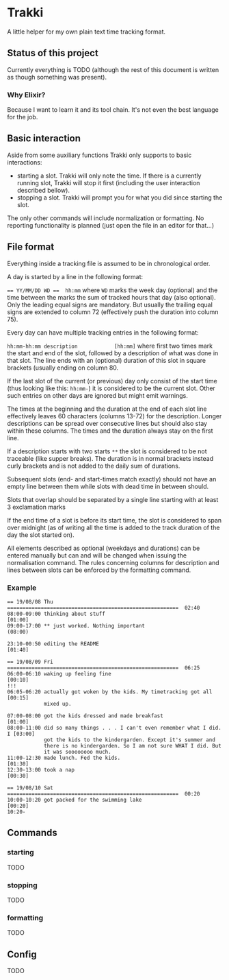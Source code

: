 # Trakki

A little helper for my own plain text time tracking format.

## Status of this project

Currently everything is TODO (although the rest of this document is written as though something was present).

### Why Elixir?

Because I want to learn it and its tool chain. It's not even the best language 
for the job.

## Basic interaction

Aside from some auxiliary functions Trakki only supports to basic interactions:

  * starting a slot. Trakki will only note the time. If there is a currently
    running slot, Trakki will stop it first (including the user interaction
    described bellow).
  * stopping a slot. Trakki will prompt you for what you did since starting the
    slot.

The only other commands will include normalization or formatting. No reporting 
functionality is planned (just open the file in an editor for that...)

## File format

Everything inside a tracking file is assumed to be in chronological order.

A day is started by a line in the following format:

`== YY/MM/DD WD ==  hh:mm` where `WD` marks the week day (optional) and the 
time between the marks the sum of tracked hours that day (also
optional). Only the leading equal signs are mandatory. But usually the trailing equal signs are extended to column 72 (effectively push the duration into column 75).

Every day can have multiple tracking entries in the following format:

`hh:mm-hh:mm description            [hh:mm]` where first two times mark the 
start and end of the slot, followed by a description of what was done in that slot. The line ends with an (optional) duration of this slot in square brackets (usually ending on column 80. 

If the last slot of the current (or previous) day only consist of the start time (thus looking like this: `hh:mm-`) it is considered to be the current slot. Other such entries on other days are ignored but might emit warnings.

The times at the beginning and the duration at the end of each slot line effectively leaves 60 characters (columns 13-72) for the description. Longer descriptions can be spread over consecutive lines but should also stay within these columns. The times and the duration always stay on the first line.

If a description starts with two starts `**` the slot is considered to be not traceable (like supper breaks). The duration is in normal brackets instead curly brackets and is not added to the daily sum of durations.

Subsequent slots (end- and start-times match exactly) should not have an empty line between them while slots with dead time in between should.

Slots that overlap should be separated by a single line starting with at least 3 exclamation marks

If the end time of a slot is before its start time, the slot is considered to 
span over midnight (as of writing all the time is added to the track duration
of the day the slot started on).

All elements described as optional (weekdays and durations) can be entered
manually but can and will be changed when issuing the normalisation command.
The rules concerning columns for description and lines between slots can be enforced by the formatting command.

### Example

```
== 19/08/08 Thu ========================================================  02:40
08:00-09:00 thinking about stuff                                         [01:00]
09:00-17:00 ** just worked. Nothing important                            (08:00)

23:10-00:50 editing the README                                           [01:40]

== 19/08/09 Fri ========================================================  06:25
06:00-06:10 waking up feeling fine                                       [00:10]
!!!
06:05-06:20 actually got woken by the kids. My timetracking got all      [00:15]
            mixed up.

07:00-08:00 got the kids dressed and made breakfast                      [01:00]
08:00-11:00 did so many things . . . I can't even remember what I did. I [03:00]
            got the kids to the kindergarden. Except it's summer and 
            there is no kindergarden. So I am not sure WHAT I did. But
            it was soooooooo much.
11:00-12:30 made lunch. Fed the kids.                                    [01:30]
12:30-13:00 took a nap                                                   [00:30]

== 19/08/10 Sat ========================================================  00:20
10:00-10:20 got packed for the swimming lake                             [00:20]
10:20-
```

## Commands

### starting

TODO

### stopping

TODO

### formatting

TODO

## Config

TODO

